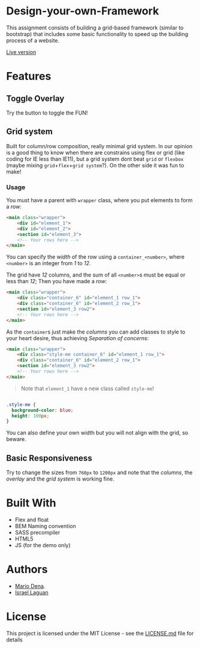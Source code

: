 # Design-your-own-Framework
This assignment consists of building a grid-based framework (similar to bootstrap) that includes some basic functionality to speed up the building process of a website.

[Live version](https://israel-laguan.github.io/Design-your-own-Framework/)

# Features

## Toggle Overlay

Try the button to toggle the FUN!

## Grid system

Built for column/row composition, really minimal grid system. In our opinion is a good thing to know when there are constrains using flex or grid (like coding for IE less than IE11), but a grid system dont beat `grid` or `flexbox` (maybe mixing `grid`+`flex`+`grid system`?). On the other side it was fun to make!

### Usage

You must have a parent with `wrapper` class, where you put elements to form a row:

```html
<main class="wrapper">
    <div id="element_1">
    <div id="element_2">
    <section id="element_3">
    <!-- Your rows here -->
</main>
```

You can specify the *width* of the row using a `container_<number>`, where `<number>` is an integer from _1_ to _12_. 

The grid have _12_ columns, and the sum of all `<number>`s must be equal or less than _12_; Then you have made a *row*:

```html
<main class="wrapper">
    <div class="container_6" id="element_1 row_1">
    <div class="container_6" id="element_2 row_1">
    <section id="element_3 row2">
    <!-- Your rows here -->
</main>
```

As the `container`s just make the *columns* you can add classes to style to your heart desire, thus achieving *Separation of concerns*:

```html
<main class="wrapper">
    <div class="style-me container_6" id="element_1 row_1">
    <div class="container_6" id="element_2 row_1">
    <section id="element_3 row2">
    <!-- Your rows here -->
</main>
```
> Note that `element_1` have a new class called `style-me`!

```css

.style-me {
  background-color: blue;
  height: 100px;
}
```

You can also define your own width but you will not align with the grid, so beware.

## Basic Responsiveness

Try to change the sizes from `760px` to `1200px` and note that the _columns_, the _overlay_ and the _grid system_ is working fine.

# Built With

* Flex and float
* BEM Naming convention
* SASS precompiler
* HTML5
* JS (for the demo only)

# Authors

* [Mario Dena](https://github.com/MarioDena).
* [Israel Laguan](https://github.com/Israel-Laguan)

# License

This project is licensed under the MIT License - see the [LICENSE.md](LICENSE.md) file for details
